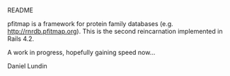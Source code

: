 README

pfitmap is a framework for protein family databases (e.g.
http://rnrdb.pfitmap.org). This is the second reincarnation implemented in
Rails 4.2.

A work in progress, hopefully gaining speed now...

Daniel Lundin

